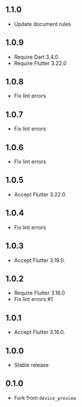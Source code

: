 ## 1.1.0

- Update document rules

## 1.0.9

- Require Dart 3.4.0
- Require Flutter 3.22.0

## 1.0.8

- Fix lint errors

## 1.0.7

- Fix lint errors

## 1.0.6

- Fix lint errors

## 1.0.5

- Accept Flutter 3.22.0.

## 1.0.4

- Fix lint errors

## 1.0.3

- Accept Flutter 3.19.0.

## 1.0.2

- Require Flutter 3.16.0
- Fix lint errors #1

## 1.0.1

- Accept Flutter 3.16.0.

## 1.0.0

- Stable release

## 0.1.0

- Fork from `device_preview`
